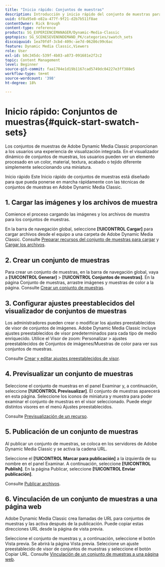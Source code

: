 ```yaml
---
title: "Inicio rápido: Conjuntos de muestras"
description: Introducción y inicio rápido del conjunto de muestras para ayudarle a ponerse en marcha rápidamente con Adobe Dynamic Media Classic.
uuid: 6f8a95e8-e82a-477f-9f21-d2b7b511f8ae
contentOwner: Rick Brough
content-type: reference
products: SG_EXPERIENCEMANAGER/Dynamic-Media-Classic
geptopics: SG_SCENESEVENONDEMAND_PK/categories/swatch_sets
discoiquuid: 1ea70fdf-3cbd-409c-ae7d-06286c99c6ac
feature: Dynamic Media Classic,Viewers
role: User
exl-id: b0c345dc-539f-4b03-a873-091681e2f2c2
topic: Content Management
level: Beginner
source-git-commit: faa1784e1d19b1167cad5749dc04227e3ff388e5
workflow-type: tm+mt
source-wordcount: '398'
ht-degree: 18%

---
```


# Inicio rápido: Conjuntos de muestras{#quick-start-swatch-sets}

Los conjuntos de muestras de Adobe Dynamic Media Classic proporcionan a los usuarios una experiencia de visualización integrada. En el visualizador dinámico de conjuntos de muestras, los usuarios pueden ver un elemento procesado en un color, material, textura, acabado o tejido diferente simplemente seleccionando una miniatura.

Inicio rápido Este Inicio rápido de conjuntos de muestras está diseñado para que pueda ponerse en marcha rápidamente con las técnicas de conjuntos de muestras en Adobe Dynamic Media Classic.

## 1. Cargar las imágenes y los archivos de muestra

Comience el proceso cargando las imágenes y los archivos de muestra para los conjuntos de muestras.

En la barra de navegación global, seleccione **[!UICONTROL Cargar]** para cargar archivos desde el equipo a una carpeta de Adobe Dynamic Media Classic. Consulte [Preparar recursos del conjunto de muestras para cargar](preparing-swatch-set-assets-upload.md#preparing-swatch-set-assets-for-upload) y [Cargar los archivos](uploading-files.md#uploading-your-files).

## 2. Crear un conjunto de muestras

Para crear un conjunto de muestras, en la barra de navegación global, vaya a **[!UICONTROL Generar]** > **[!UICONTROL Conjuntos de muestras]**. En la página Conjunto de muestras, arrastre imágenes y muestras de color a la página. Consulte [Crear un conjunto de muestras](creating-swatch-set.md#creating-a-swatch-set).

## 3. Configurar ajustes preestablecidos del visualizador de conjuntos de muestras

Los administradores pueden crear o modificar los ajustes preestablecidos de visor de conjuntos de imágenes. Adobe Dynamic Media Classic incluye ajustes preestablecidos de visor predeterminados para cada tipo de medio enriquecido. Utilice el Visor de zoom: Personalizar > ajustes preestablecidos de Conjuntos de imágenes/Muestras de color para ver sus conjuntos de muestras.

Consulte [Crear y editar ajustes preestablecidos de visor](application-setup.md#adding-and-editing-viewer-presets).

## 4. Previsualizar un conjunto de muestras

Seleccione el conjunto de muestras en el panel Examinar y, a continuación, seleccione **[!UICONTROL Previsualizar]**. El conjunto de muestras aparecerá en esta página. Seleccione los iconos de miniatura y muestra para poder examinar el conjunto de muestras en el visor seleccionado. Puede elegir distintos visores en el menú Ajustes preestablecidos.

Consulte [Previsualización de un recurso](previewing-asset.md#previewing-an-asset).

## 5. Publicación de un conjunto de muestras

Al publicar un conjunto de muestras, se coloca en los servidores de Adobe Dynamic Media Classic y se activa la cadena URL.

Seleccione el **[!UICONTROL Marcar para publicación]** a la izquierda de su nombre en el panel Examinar. A continuación, seleccione **[!UICONTROL Publish]**. En la página Publicar, seleccione **[!UICONTROL Enviar publicación]**.

Consulte [Publicar archivos](publishing-files.md#publishing-files).

## 6. Vinculación de un conjunto de muestras a una página web

Adobe Dynamic Media Classic crea llamadas de URL para conjuntos de muestras y las activa después de la publicación. Puede copiar estas direcciones URL desde la página de vista previa.

Seleccione el conjunto de muestras y, a continuación, seleccione el botón Vista previa. Se abrirá la página Vista previa. Seleccione un ajuste preestablecido de visor de conjuntos de muestras y seleccione el botón Copiar URL. Consulte [Vinculación de un conjunto de muestras a una página web](linking-swatch-set-web-page.md#linking-a-swatch-set-to-a-web-page).
